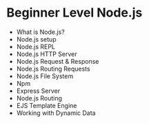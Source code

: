 # Beginner Level Node.js
- What is Node.js?
- Node.js setup
- Node.js REPL
- Node.js HTTP Server
- Node.js Request & Response
- Node.js Routing Requests
- Node.js File System
- Npm
- Express Server
- Node.js Routing
- EJS Template Engine
- Working with Dynamic Data